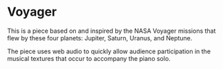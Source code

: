 # Voyager
This is a piece based on and inspired by the NASA Voyager missions that flew by these four planets: Jupiter, Saturn, Uranus, and Neptune.

The piece uses web audio to quickly allow audience participation in the musical textures that occur to accompany the piano solo.
